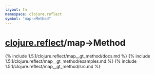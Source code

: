 ```yaml
---
layout: fn
namespace: clojure.reflect
symbol: "map->Method"
---
```


# [clojure.reflect](../)/map->Method

{% include 1.5.1/clojure.reflect/map__gt_method/docs.md %}
{% include 1.5.1/clojure.reflect/map__gt_method/examples.md %}
{% include 1.5.1/clojure.reflect/map__gt_method/src.md %}


